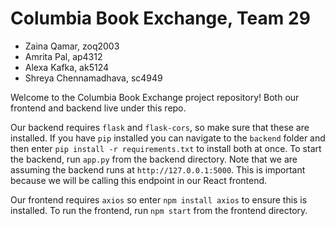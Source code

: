 # Columbia Book Exchange, Team 29

- Zaina Qamar, zoq2003
- Amrita Pal, ap4312
- Alexa Kafka, ak5124
- Shreya Chennamadhava, sc4949

Welcome to the Columbia Book Exchange project repository! Both our frontend and backend live under this repo.

Our backend requires `flask` and `flask-cors`, so make sure that these are installed. If you have
`pip` installed you can navigate to the `backend` folder and then enter `pip install -r requirements.txt` to install both at once. To start the backend, run `app.py` from the backend directory. Note that we are assuming the backend runs at `http://127.0.0.1:5000`. This is important because we will be calling this endpoint in our React frontend.

Our frontend requires `axios` so enter `npm install axios` to ensure this is installed. To run the frontend, run `npm start` from the frontend directory.
